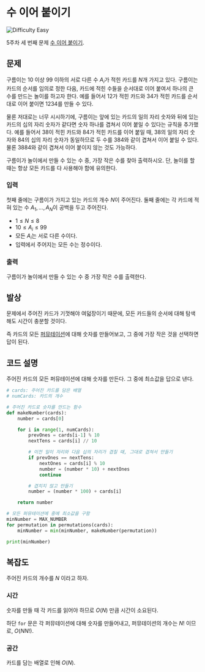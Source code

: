 # 수 이어 붙이기

![Difficulty Easy](https://img.shields.io/badge/Difficulty-Easy-green)

5주차 세 번째 문제 [수 이어 붙이기][problem].

[problem]: https://edu.goorm.io/learn/lecture/33428/%EC%95%8C%EA%B3%A0%EB%A6%AC%EC%A6%98-%EB%A8%BC%EB%8D%B0%EC%9D%B4-%EC%B1%8C%EB%A6%B0%EC%A7%80-%EC%8B%9C%EC%A6%8C1/lesson/1681208/5%EC%A3%BC%EC%B0%A8-%EB%AC%B8%EC%A0%9C-3-%EC%88%98-%EC%9D%B4%EC%96%B4-%EB%B6%99%EC%9D%B4%EA%B8%B0



## 문제

구름이는 $10$ 이상 $99$ 이하의 서로 다른 수 $A_i$가 적힌 카드를 $N$개 가지고 있다.
구름이는 카드의 순서를 임의로 정한 다음, 카드에 적힌 수들을 순서대로 이어 붙여서 하나의 큰 수를 만드는 놀이를 하고자 한다.
예를 들어서 $12$가 적힌 카드와 $34$가 적힌 카드를 순서대로 이어 붙이면 $1234$를 만들 수 있다.

물론 저대로는 너무 시시하기에, 구름이는 앞에 있는 카드의 일의 자리 숫자와 뒤에 있는 카드의 십의 자리 숫자가 같다면 숫자 하나를 겹쳐서 이어 붙일 수 있다는 규칙을 추가했다.
예를 들어서 $38$이 적힌 카드와 $84$가 적힌 카드를 이어 붙일 때, $38$의 일의 자리 숫자와 $84$의 십의 자리 숫자가 동일하므로 두 수를 $384$와 같이 겹쳐서 이어 붙일 수 있다.
물론 $3884$와 같이 겹쳐서 이어 붙이지 않는 것도 가능하다.

구름이가 놀이에서 만들 수 있는 수 중, 가장 작은 수를 찾아 출력하시오.
단, 놀이를 할 때는 항상 모든 카드를 다 사용해야 함에 유의한다.

### 입력

첫째 줄에는 구름이가 가지고 있는 카드의 개수 $N$이 주어진다.
둘째 줄에는 각 카드에 적혀 있는 수 $A_1, \dots, A_N$이 공백을 두고 주어진다.

- $1 \leq N \leq 8$
- $10 \leq A_i \leq 99$
- 모든 $A_i$는 서로 다른 수이다.
- 입력에서 주어지는 모든 수는 정수이다.

### 출력

구름이가 놀이에서 만들 수 있는 수 중 가장 작은 수를 출력한다.



## 발상

문제에서 주어진 카드가 기껏해야 여덟장이기 때문에, 모든 카드들의 순서에 대해 탐색해도 시간이 충분할 것이다.

즉 카드의 모든 [퍼뮤테이션][permutation]에 대해 숫자를 만들어보고, 그 중에 가장 작은 것을 선택하면 답이 된다.

[permutation]: https://en.wikipedia.org/wiki/Permutation



## 코드 설명

주어진 카드의 모든 퍼뮤테이션에 대해 숫자를 만든다.
그 중에 최소값을 답으로 낸다.

```python
# cards: 주어진 카드를 담은 배열
# numCards: 카드의 개수

# 주어진 카드로 숫자를 만드는 함수
def makeNumber(cards):
    number = cards[0]

    for i in range(1, numCards):
        prevOnes = cards[i-1] % 10
        nextTens = cards[i] // 10

        # 이전 일이 자리와 다음 십의 자리가 겹칠 때, 그대로 겹쳐서 만들기
        if prevOnes == nextTens:
            nextOnes = cards[i] % 10
            number = (number * 10) + nextOnes
            continue

        # 겹치지 않고 만들기
        number = (number * 100) + cards[i]

    return number

# 모든 퍼뮤테이션에 중에 최소값을 구함
minNumber = MAX_NUMBER
for permutation in permutations(cards):
    minNumber = min(minNumber, makeNumber(permutation))

print(minNumber)
```



## 복잡도

주어진 카드의 개수를 $N$ 이라고 하자.



### 시간

숫자를 만들 때 각 카드를 읽어야 하므로 $O(N)$ 만큼 시간이 소요된다.

하단 `for` 문은 각 퍼뮤테이션에 대해 숫자를 만들어내고, 퍼뮤테이션의 개수는 $N!$ 이므로, $O(N N!)$.



### 공간

카드를 담는 배열로 인해 $O(N)$.
